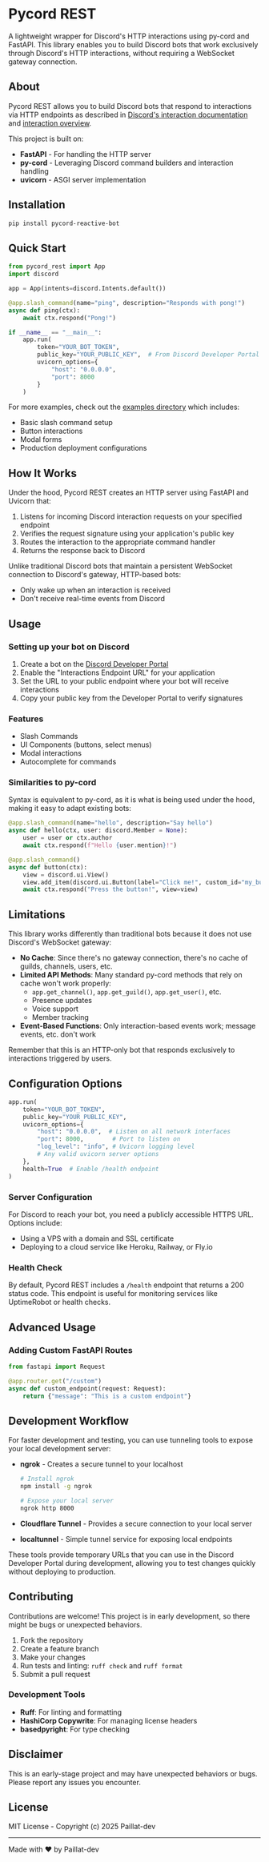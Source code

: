 # Pycord REST

A lightweight wrapper for Discord's HTTP interactions using py-cord and FastAPI. This library enables you to build Discord bots that work exclusively through Discord's HTTP interactions, without requiring a WebSocket gateway connection.

## About

Pycord REST allows you to build Discord bots that respond to interactions via HTTP endpoints as described in [Discord's interaction documentation](https://discord.com/developers/docs/interactions/receiving-and-responding) and [interaction overview](https://discord.com/developers/docs/interactions/overview#preparing-for-interactions).

This project is built on:
- **FastAPI** - For handling the HTTP server
- **py-cord** - Leveraging Discord command builders and interaction handling
- **uvicorn** - ASGI server implementation

## Installation

```bash
pip install pycord-reactive-bot
```

## Quick Start

```python
from pycord_rest import App
import discord

app = App(intents=discord.Intents.default())

@app.slash_command(name="ping", description="Responds with pong!")
async def ping(ctx):
    await ctx.respond("Pong!")

if __name__ == "__main__":
    app.run(
        token="YOUR_BOT_TOKEN",
        public_key="YOUR_PUBLIC_KEY",  # From Discord Developer Portal
        uvicorn_options={
            "host": "0.0.0.0",
            "port": 8000
        }
    )
```

For more examples, check out the [examples directory](/examples) which includes:
- Basic slash command setup
- Button interactions
- Modal forms
- Production deployment configurations

## How It Works

Under the hood, Pycord REST creates an HTTP server using FastAPI and Uvicorn that:

1. Listens for incoming Discord interaction requests on your specified endpoint
2. Verifies the request signature using your application's public key
3. Routes the interaction to the appropriate command handler
4. Returns the response back to Discord

Unlike traditional Discord bots that maintain a persistent WebSocket connection to Discord's gateway, HTTP-based bots:
- Only wake up when an interaction is received
- Don't receive real-time events from Discord

## Usage

### Setting up your bot on Discord

1. Create a bot on the [Discord Developer Portal](https://discord.com/developers/applications)
2. Enable the "Interactions Endpoint URL" for your application 
3. Set the URL to your public endpoint where your bot will receive interactions
4. Copy your public key from the Developer Portal to verify signatures

### Features

- Slash Commands
- UI Components (buttons, select menus)
- Modal interactions
- Autocomplete for commands

### Similarities to py-cord

Syntax is equivalent to py-cord, as it is what is being used under the hood, making it easy to adapt existing bots:

```python
@app.slash_command(name="hello", description="Say hello")
async def hello(ctx, user: discord.Member = None):
    user = user or ctx.author
    await ctx.respond(f"Hello {user.mention}!")

@app.slash_command()
async def button(ctx):
    view = discord.ui.View()
    view.add_item(discord.ui.Button(label="Click me!", custom_id="my_button"))
    await ctx.respond("Press the button!", view=view)
```

## Limitations

This library works differently than traditional bots because it does not use Discord's WebSocket gateway:

- **No Cache**: Since there's no gateway connection, there's no cache of guilds, channels, users, etc.
- **Limited API Methods**: Many standard py-cord methods that rely on cache won't work properly:
  - `app.get_channel()`, `app.get_guild()`, `app.get_user()`, etc.
  - Presence updates
  - Voice support
  - Member tracking
- **Event-Based Functions**: Only interaction-based events work; message events, etc. don't work

Remember that this is an HTTP-only bot that responds exclusively to interactions triggered by users.

## Configuration Options

```python
app.run(
    token="YOUR_BOT_TOKEN",
    public_key="YOUR_PUBLIC_KEY",
    uvicorn_options={
        "host": "0.0.0.0",  # Listen on all network interfaces
        "port": 8000,        # Port to listen on
        "log_level": "info", # Uvicorn logging level
        # Any valid uvicorn server options
    },
    health=True  # Enable /health endpoint
)
```

### Server Configuration

For Discord to reach your bot, you need a publicly accessible HTTPS URL. Options include:
- Using a VPS with a domain and SSL certificate
- Deploying to a cloud service like Heroku, Railway, or Fly.io

### Health Check

By default, Pycord REST includes a `/health` endpoint that returns a 200 status code. This endpoint is useful for monitoring services like UptimeRobot or health checks.

## Advanced Usage

### Adding Custom FastAPI Routes

```python
from fastapi import Request

@app.router.get("/custom")
async def custom_endpoint(request: Request):
    return {"message": "This is a custom endpoint"}
```

## Development Workflow

For faster development and testing, you can use tunneling tools to expose your local development server:

- **ngrok** - Creates a secure tunnel to your localhost
  ```bash
  # Install ngrok
  npm install -g ngrok
  
  # Expose your local server
  ngrok http 8000
  ```

- **Cloudflare Tunnel** - Provides a secure connection to your local server
- **localtunnel** - Simple tunnel service for exposing local endpoints

These tools provide temporary URLs that you can use in the Discord Developer Portal during development, allowing you to test changes quickly without deploying to production.

## Contributing

Contributions are welcome! This project is in early development, so there might be bugs or unexpected behaviors.

1. Fork the repository
2. Create a feature branch
3. Make your changes
4. Run tests and linting: `ruff check` and `ruff format`
5. Submit a pull request

### Development Tools

- **Ruff**: For linting and formatting
- **HashiCorp Copywrite**: For managing license headers
- **basedpyright**: For type checking

## Disclaimer

This is an early-stage project and may have unexpected behaviors or bugs. Please report any issues you encounter.

## License

MIT License - Copyright (c) 2025 Paillat-dev

---

Made with ❤️ by Paillat-dev
